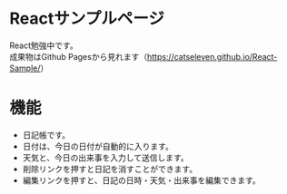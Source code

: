 # Reactサンプルページ
React勉強中です。  
成果物はGithub Pagesから見れます（<a href="https://catseleven.github.io/React-Sample/" target="_blank">https://catseleven.github.io/React-Sample/</a>）

# 機能
- 日記帳です。
- 日付は、今日の日付が自動的に入ります。  
- 天気と、今日の出来事を入力して送信します。
- 削除リンクを押すと日記を消すことができます。
- 編集リンクを押すと、日記の日時・天気・出来事を編集できます。